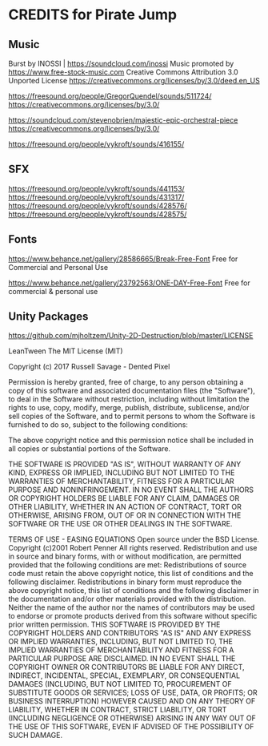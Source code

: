 # CREDITS for Pirate Jump

## Music
Burst by INOSSI | https://soundcloud.com/inossi
Music promoted by https://www.free-stock-music.com
Creative Commons Attribution 3.0 Unported License
https://creativecommons.org/licenses/by/3.0/deed.en_US

https://freesound.org/people/GregorQuendel/sounds/511724/
https://creativecommons.org/licenses/by/3.0/

https://soundcloud.com/stevenobrien/majestic-epic-orchestral-piece
https://creativecommons.org/licenses/by/3.0/

https://freesound.org/people/vykroft/sounds/416155/

## SFX
https://freesound.org/people/vykroft/sounds/441153/
https://freesound.org/people/vykroft/sounds/431317/
https://freesound.org/people/vykroft/sounds/428576/
https://freesound.org/people/vykroft/sounds/428575/

## Fonts

https://www.behance.net/gallery/28586665/Break-Free-Font
Free for Commercial and Personal Use

https://www.behance.net/gallery/23792563/ONE-DAY-Free-Font
Free for commercial & personal use

## Unity Packages
https://github.com/mjholtzem/Unity-2D-Destruction/blob/master/LICENSE

LeanTween
The MIT License (MIT)

Copyright (c) 2017 Russell Savage - Dented Pixel

Permission is hereby granted, free of charge, to any person obtaining a copy
of this software and associated documentation files (the "Software"), to deal
in the Software without restriction, including without limitation the rights
to use, copy, modify, merge, publish, distribute, sublicense, and/or sell
copies of the Software, and to permit persons to whom the Software is
furnished to do so, subject to the following conditions:

The above copyright notice and this permission notice shall be included in all
copies or substantial portions of the Software.

THE SOFTWARE IS PROVIDED "AS IS", WITHOUT WARRANTY OF ANY KIND, EXPRESS OR
IMPLIED, INCLUDING BUT NOT LIMITED TO THE WARRANTIES OF MERCHANTABILITY,
FITNESS FOR A PARTICULAR PURPOSE AND NONINFRINGEMENT. IN NO EVENT SHALL THE
AUTHORS OR COPYRIGHT HOLDERS BE LIABLE FOR ANY CLAIM, DAMAGES OR OTHER
LIABILITY, WHETHER IN AN ACTION OF CONTRACT, TORT OR OTHERWISE, ARISING FROM,
OUT OF OR IN CONNECTION WITH THE SOFTWARE OR THE USE OR OTHER DEALINGS IN THE
SOFTWARE.

TERMS OF USE - EASING EQUATIONS
Open source under the BSD License.
Copyright (c)2001 Robert Penner
All rights reserved.
Redistribution and use in source and binary forms, with or without modification, are permitted provided that the following conditions are met:
Redistributions of source code must retain the above copyright notice, this list of conditions and the following disclaimer.
Redistributions in binary form must reproduce the above copyright notice, this list of conditions and the following disclaimer in the documentation and/or other materials provided with the distribution.
Neither the name of the author nor the names of contributors may be used to endorse or promote products derived from this software without specific prior written permission.
THIS SOFTWARE IS PROVIDED BY THE COPYRIGHT HOLDERS AND CONTRIBUTORS "AS IS" AND ANY EXPRESS OR IMPLIED WARRANTIES, INCLUDING, BUT NOT LIMITED TO, THE IMPLIED WARRANTIES OF MERCHANTABILITY AND FITNESS FOR A PARTICULAR PURPOSE ARE DISCLAIMED. IN NO EVENT SHALL THE COPYRIGHT OWNER OR CONTRIBUTORS BE LIABLE FOR ANY DIRECT, INDIRECT, INCIDENTAL, SPECIAL, EXEMPLARY, OR CONSEQUENTIAL DAMAGES (INCLUDING, BUT NOT LIMITED TO, PROCUREMENT OF SUBSTITUTE GOODS OR SERVICES; LOSS OF USE, DATA, OR PROFITS; OR BUSINESS INTERRUPTION) HOWEVER CAUSED AND ON ANY THEORY OF LIABILITY, WHETHER IN CONTRACT, STRICT LIABILITY, OR TORT (INCLUDING NEGLIGENCE OR OTHERWISE) ARISING IN ANY WAY OUT OF THE USE OF THIS SOFTWARE, EVEN IF ADVISED OF THE POSSIBILITY OF SUCH DAMAGE.

